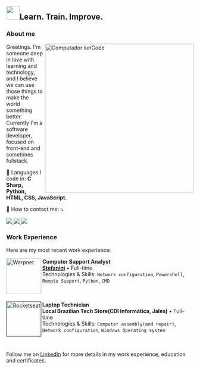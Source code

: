 
<h2><img src="https://media.tenor.com/F2RBdrRCeJUAAAAj/machiko-rabbit.gif" width="36px">Learn. Train. Improve.</h2>
<h3>About me</h3>
<img src="https://raw.githubusercontent.com/MicaelliMedeiros/micaellimedeiros/master/image/computer-illustration.png" min-width="400px" max-width="400px" width="400px" align="right" alt="Computador iuriCode">
<p align="left"> 
  Greetings. I'm someone deep in love with learning and technology, and I believe we can use those things to make the world something better. Currently I'm a software developer, focused on front-end and sometimes fullstack.
</p>

<p align="left">
  💼 Languages I code in: <strong>C Sharp, Python, HTML, CSS, JavaScript.</strong>
</p>

<p align="left">
  💌 How to contact me: ⤵️
</p>

<p align="left">
  <a href="pdmpessoal@gmail.com" alt="Gmail">
    <img src="https://img.shields.io/badge/-Gmail-FF0000?style=flat-square&labelColor=FF0000&logo=gmail&logoColor=white&link=pdmpessoal@gmail.com" />
  </a>

  <a href="https://www.linkedin.com/in/marcel-diniz-82bb13149/" alt="Linkedin">
    <img src="https://img.shields.io/badge/-Linkedin-0e76a8?style=flat-square&logo=Linkedin&logoColor=white&link=https://www.linkedin.com/in/marcel-diniz-82bb13149/" /
  </a>

  <a href="#" alt="Instagram">
  <img src="https://img.shields.io/badge/-Instagram-DF0174?style=flat-square&labelColor=DF0174&logo=instagram&logoColor=white&link=LINK-DO-SEU-INSTAGRAM"/></a>
</p>  

### Work Experience
Here are my most recent work experience:

[<img align="left" height="94px" width="94px" alt="Warpnet" src="https://media.licdn.com/dms/image/C4D0BAQF79y_qYPJ0_g/company-logo_200_200/0/1580386329799?e=1681948800&v=beta&t=PpVH_Rs2XOdK_GQFRIARqH3QjyV4iIXs-GfpXV6JRAU"/>](https://stefanini.com/en)
**Computer Support Analyst** \
[**Stefanini**](https://stefanini.com/en) • Full-time \
Technologies & Skills: `Network configuration`, `Powershell`, `Remote Support`, `Python`, `CMD`\
<br/>
<br/>
  
[<img align="left" height="94px" width="94px" alt="Rocketseat" src="https://cdn-icons-png.flaticon.com/512/4275/4275122.png"/>]()
**Laptop Technician** \
**Local Brazilian Tech Store(CDI Informática, Jales)** • Full-time \
Technologies & Skills: `Computer assembly(and repair)`, `Network configuration`, `Windows Operating system`\
<br/>
<br/>

Follow me on [LinkedIn](https://www.linkedin.com/in/marcel-diniz-82bb13149/) for more details in my work experience, education and certificates.
